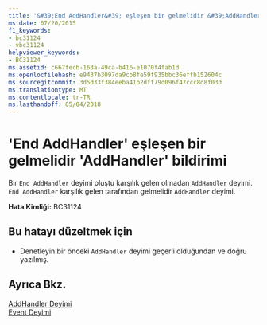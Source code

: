 ```yaml
---
title: '&#39;End AddHandler&#39; eşleşen bir gelmelidir &#39;AddHandler&#39; bildirimi'
ms.date: 07/20/2015
f1_keywords:
- bc31124
- vbc31124
helpviewer_keywords:
- BC31124
ms.assetid: c667fecb-163a-49ca-b416-e1070f4fab1d
ms.openlocfilehash: e9437b3097da9cb8fe59f935bbc36effb152604c
ms.sourcegitcommit: 3d5d33f384eeba41b2dff79d096f47ccc8d8f03d
ms.translationtype: MT
ms.contentlocale: tr-TR
ms.lasthandoff: 05/04/2018
---
```

# <a name="39end-addhandler39-must-be-preceded-by-a-matching-39addhandler39-declaration"></a>&#39;End AddHandler&#39; eşleşen bir gelmelidir &#39;AddHandler&#39; bildirimi
Bir `End AddHandler` deyimi oluştu karşılık gelen olmadan `AddHandler` deyimi. `End AddHandler` karşılık gelen tarafından gelmelidir `AddHandler` deyimi.  
  
 **Hata Kimliği:** BC31124  
  
## <a name="to-correct-this-error"></a>Bu hatayı düzeltmek için  
  
-   Denetleyin bir önceki `AddHandler` deyimi geçerli olduğundan ve doğru yazılmış.  
  
## <a name="see-also"></a>Ayrıca Bkz.  
 [AddHandler Deyimi](../../visual-basic/language-reference/statements/addhandler-statement.md)  
 [Event Deyimi](../../visual-basic/language-reference/statements/event-statement.md)
